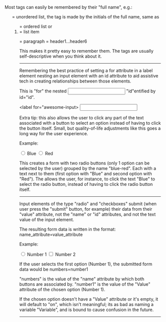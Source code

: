 Most tags can easily be remembered by their "full name", e.g.:
<ul> = unordered list, the tag is made by the initials of the full name, same as <ol> = ordered list or <li> = list item
<p> = paragraph
<h1...h6> = header1...header6

This makes it pretty easy to remember them. The tags are usually self-descriptive when you think about it.

--------------

Remembering the best practice of setting a for attribute in a label element nesting an input element with an id attribute to aid assistive tech in creating relationships between those elements.

This <label> is "for" the nested <input> "id"entified by id="id".

<label for="awesome-input>
    <input id="awesome-input">
</label>

Extra tip: this also allows the user to click any part of the text associated with a button to select an option instead of having to click the button itself. Small, but quality-of-life adjustments like this goes a long way for the user experience.

Example:

<form>
<label for="blue-input">
    <input type="radio" id="blue-input" name="blue-red"> Blue
</label>

<label for="red-input">
    <input type="radio" id="red-input" name="blue-red"> Red
</label>
</form>

This creates a form with two radio buttons (only 1 option can be selected by the user) grouped by the name "blue-red". Each with a text next to them (first option with "Blue" and second option with "Red"). The <label> allows the user, for instance, to click the text "Blue" to select the radio button, instead of having to click the radio button itself.

--------------

Input elements of the type "radio" and "checkboxes" submit (when user press the "submit" button, for example) their data from their "value" attribute, not the "name" or "id" attributes, and not the text value of the input element.

The resulting form data is written in the format: name_attribute=value_attribute

Example:

<label for="number1">
    <input type="radio" id="number1" name="numbers" value="number1"> Number 1
</label>
<label for="number2">
    <input type="checkbox" id="number2" name="numbers" value="number2"> Number 2
</label>

If the user selects the first option (Number 1), the submitted form data would be numbers=number1

"numbers" is the value of the "name" attribute by which both buttons are associated by.
"number1" is the value of the "Value" attribute of the chosen option (Number 1).

If the chosen option doesn't have a "Value" attribute or it's empty, it will default to "on", which isn't meaningful; its as bad as naming a variable "Variable", and is bound to cause confusion in the future.

--------------